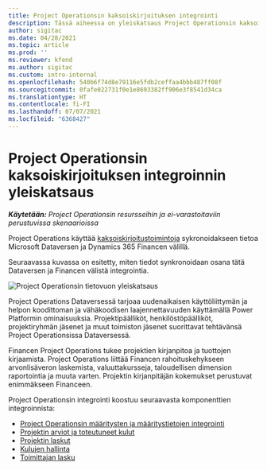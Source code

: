 ```yaml
---
title: Project Operationsin kaksoiskirjoituksen integrointi
description: Tässä aiheessa on yleiskatsaus Project Operationsin kaksoiskirjoituksen integroinnista.
author: sigitac
ms.date: 04/28/2021
ms.topic: article
ms.prod: ''
ms.reviewer: kfend
ms.author: sigitac
ms.custom: intro-internal
ms.openlocfilehash: 540b6f74d8e79116e5fdb2ceffaa4bbb487ff08f
ms.sourcegitcommit: 0fafe022731f0e1e8693382ff906e3f8541d34ca
ms.translationtype: HT
ms.contentlocale: fi-FI
ms.lasthandoff: 07/07/2021
ms.locfileid: "6368427"
---
```

# <a name="project-operations-dual-write-integration-overview"></a>Project Operationsin kaksoiskirjoituksen integroinnin yleiskatsaus

_**Käytetään:** Project Operationsin resursseihin ja ei-varastoitaviin perustuvissa skenaarioissa_

Project Operations käyttää [kaksoiskirjoitustoimintoja](/dynamics365/fin-ops-core/dev-itpro/data-entities/dual-write/dual-write-home-page) sykronoidakseen tietoa Microsoft Dataversen ja Dynamics 365 Financen välillä.

Seuraavassa kuvassa on esitetty, miten tiedot synkronoidaan osana tätä Dataversen ja Financen välistä integrointia.

![Project Operationsin tietovuon yleiskatsaus](./media/ProjectOperationsFlows.jpg)

Project Operations Dataversessä tarjoaa uudenaikaisen käyttöliittymän ja helpon koodittoman ja vähäkoodisen laajennettavuuden käyttämällä Power Platformin ominaisuuksia. Projektipäälliköt, henkilöstöpäälliköt, projektiryhmän jäsenet ja muut toimiston jäsenet suorittavat tehtävänsä Project Operationsissa Dataversessä.

Financen Project Operations tukee projektien kirjanpitoa ja tuottojen kirjaamista. Project Operations liittää Financen rahoituskehykseen arvonlisäveron laskemista, valuuttakursseja, taloudellisen dimension raportointia ja muuta varten. Projektin kirjanpitäjän kokemukset perustuvat enimmäkseen Financeen.

Project Operationsin integrointi koostuu seuraavasta komponenttien integroinnista:


- [Project Operationsin määritysten ja määritystietojen integrointi](resource-dual-write-setup-integration.md) 
- [Projektin arviot ja toteutuneet kulut](resource-dual-write-estimates-actuals.md)
- [Projektin laskut](resource-dual-write-project-invoice.md)
- [Kulujen hallinta](resource-dual-write-expense.md)
- [Toimittajan lasku](resource-dual-write-vendor-invoice.md)
